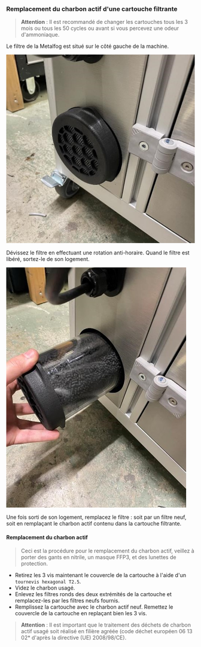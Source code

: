### Remplacement du charbon actif d'une cartouche filtrante

> **Attention** : Il est recommandé de changer les cartouches tous les 3 mois ou tous les 50 cycles ou avant si vous percevez une odeur d'ammoniaque. 

Le filtre de la Metalfog est situé sur le côté gauche de la machine.

![Localisation du filtre](filter_locate.jpg)

Dévissez le filtre en effectuant une rotation anti-horaire. Quand le filtre est libéré, sortez-le de son logement.

![Dévissage du filtre](filter_unscrew.jpg)

Une fois sorti de son logement, remplacez le filtre : soit par un filtre neuf, soit en remplaçant le charbon actif contenu dans la cartouche filtrante.

#### Remplacement du charbon actif

> Ceci est la procédure pour le remplacement du charbon actif, veillez à porter des gants en nitrile, un masque FFP3, et des lunettes de protection.

- Retirez les 3 vis maintenant le couvercle de la cartouche à l'aide d'un  `tournevis hexagonal T2.5`.
- Videz le charbon usagé.
- Enlevez les filtres ronds des deux extrémités de la cartouche et remplacez-les par les filtres neufs fournis.
- Remplissez la cartouche avec le charbon actif neuf. Remettez le couvercle de la cartouche en replaçant bien les 3 vis.

>**Attention** : Il est important que le traitement des déchets de charbon actif usagé soit réalisé en filière agréée (code déchet européen 06 13 02* d'après la directive (UE) 2008/98/CE).